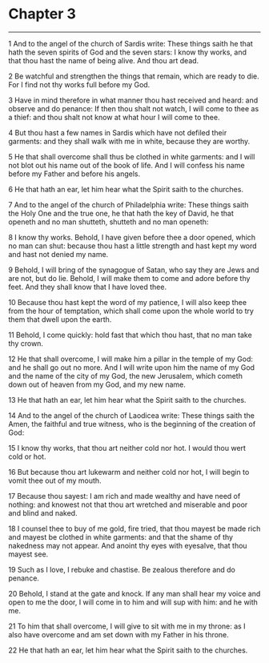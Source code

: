 # Chapter 3

***

1 And to the angel of the church of Sardis write: These things saith he that hath the seven spirits of God and the seven stars: I know thy works, and that thou hast the name of being alive. And thou art dead.

2 Be watchful and strengthen the things that remain, which are ready to die. For I find not thy works full before my God.

3 Have in mind therefore in what manner thou hast received and heard: and observe and do penance: If then thou shalt not watch, I will come to thee as a thief: and thou shalt not know at what hour I will come to thee.

4 But thou hast a few names in Sardis which have not defiled their garments: and they shall walk with me in white, because they are worthy.

5 He that shall overcome shall thus be clothed in white garments: and I will not blot out his name out of the book of life. And I will confess his name before my Father and before his angels.

6 He that hath an ear, let him hear what the Spirit saith to the churches.

7 And to the angel of the church of Philadelphia write: These things saith the Holy One and the true one, he that hath the key of David, he that openeth and no man shutteth, shutteth and no man openeth:

8 I know thy works. Behold, I have given before thee a door opened, which no man can shut: because thou hast a little strength and hast kept my word and hast not denied my name.

9 Behold, I will bring of the synagogue of Satan, who say they are Jews and are not, but do lie. Behold, I will make them to come and adore before thy feet. And they shall know that I have loved thee.

10 Because thou hast kept the word of my patience, I will also keep thee from the hour of temptation, which shall come upon the whole world to try them that dwell upon the earth.

11 Behold, I come quickly: hold fast that which thou hast, that no man take thy crown.

12 He that shall overcome, I will make him a pillar in the temple of my God: and he shall go out no more. And I will write upon him the name of my God and the name of the city of my God, the new Jerusalem, which cometh down out of heaven from my God, and my new name.

13 He that hath an ear, let him hear what the Spirit saith to the churches.

14 And to the angel of the church of Laodicea write: These things saith the Amen, the faithful and true witness, who is the beginning of the creation of God:

15 I know thy works, that thou art neither cold nor hot. I would thou wert cold or hot.

16 But because thou art lukewarm and neither cold nor hot, I will begin to vomit thee out of my mouth.

17 Because thou sayest: I am rich and made wealthy and have need of nothing: and knowest not that thou art wretched and miserable and poor and blind and naked.

18 I counsel thee to buy of me gold, fire tried, that thou mayest be made rich and mayest be clothed in white garments: and that the shame of thy nakedness may not appear. And anoint thy eyes with eyesalve, that thou mayest see.

19 Such as I love, I rebuke and chastise. Be zealous therefore and do penance.

20 Behold, I stand at the gate and knock. If any man shall hear my voice and open to me the door, I will come in to him and will sup with him: and he with me.

21 To him that shall overcome, I will give to sit with me in my throne: as I also have overcome and am set down with my Father in his throne.

22 He that hath an ear, let him hear what the Spirit saith to the churches.

